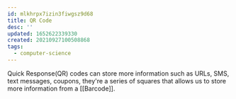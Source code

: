 ```yaml
---
id: mlkhrpx7izin3fiwgsz9d68
title: QR Code
desc: ''
updated: 1652622339330
created: 20210927100508868
tags:
  - computer-science
---
```


Quick Response(QR) codes can store more information such as URLs, SMS, text messages, coupons, they're a series of squares that allows us to store more information from a [[Barcode]].
